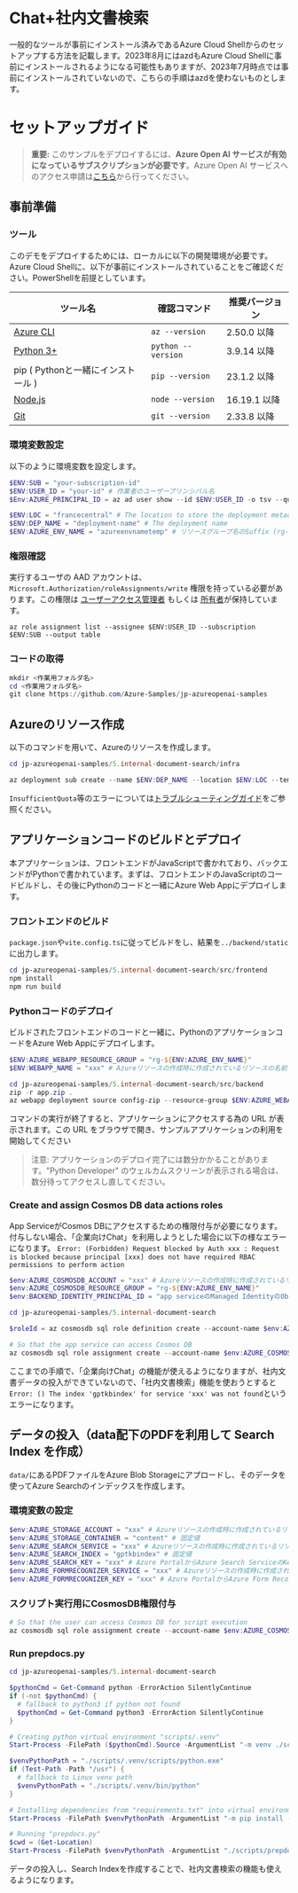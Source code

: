 # Chat+社内文書検索
一般的なツールが事前にインストール済みであるAzure Cloud Shellからのセットアップする方法を記載します。2023年8月にはazdもAzure Cloud Shellに事前にインストールされるようになる可能性もありますが、2023年7月時点では事前にインストールされていないので、こちらの手順はazdを使わないものとします。

# セットアップガイド
> **重要:** このサンプルをデプロイするには、**Azure Open AI サービスが有効になっているサブスクリプションが必要です**。Azure Open AI サービスへのアクセス申請は[こちら](https://aka.ms/oaiapply)から行ってください。

## 事前準備

### ツール
このデモをデプロイするためには、ローカルに以下の開発環境が必要です。Azure Cloud Shellに、以下が事前にインストールされていることをご確認ください。PowerShellを前提としています。

| ツール名 | 確認コマンド | 推奨バージョン | 
| --- | --- | --- |
| [Azure CLI](https://learn.microsoft.com/cli/azure/install-azure-cli) | `az --version` | 2.50.0 以降 |
| [Python 3+](https://www.python.org/downloads/) | `python --version` | 3.9.14 以降 |
| pip ( Pythonと一緒にインストール ) | `pip --version` | 23.1.2 以降 |
| [Node.js](https://nodejs.org/en/download/) | `node --version` | 16.19.1 以降 |
| [Git](https://git-scm.com/downloads) | `git --version` | 2.33.8 以降 |


### 環境変数設定
以下のように環境変数を設定します。
```PowerShell
$ENV:SUB = "your-subscription-id"
$ENV:USER_ID = "your-id" # 作業者のユーザープリンシパル名
$Env:AZURE_PRINCIPAL_ID = az ad user show --id $ENV:USER_ID -o tsv --query id # 作業者のObjectId

$ENV:LOC = "francecentral" # The location to store the deployment metadata and to deploy resources
$ENV:DEP_NAME = "deployment-name" # The deployment name 
$ENV:AZURE_ENV_NAME = "azureenvnametemp" # リソースグループ名のSuffix (rg-$ENV:AZURE_ENV_NAMEになる)
```

### 権限確認
実行するユーザの AAD アカウントは、`Microsoft.Authorization/roleAssignments/write` 権限を持っている必要があります。この権限は [ユーザーアクセス管理者](https://learn.microsoft.com/azure/role-based-access-control/built-in-roles#user-access-administrator) もしくは [所有者](https://learn.microsoft.com/azure/role-based-access-control/built-in-roles#owner)が保持しています。  
```
az role assignment list --assignee $ENV:USER_ID --subscription $ENV:SUB --output table
```

### コードの取得
```PowerShell
mkdir <作業用フォルダ名>
cd <作業用フォルダ名>
git clone https://github.com/Azure-Samples/jp-azureopenai-samples
```

## Azureのリソース作成
以下のコマンドを用いて、Azureのリソースを作成します。
```PowerShell
cd jp-azureopenai-samples/5.internal-document-search/infra

az deployment sub create --name $ENV:DEP_NAME --location $ENV:LOC --template-file main.bicep --parameters principalId=$ENV:AZURE_PRINCIPAL_ID environmentName=$ENV:AZURE_ENV_NAME location=$ENV:LOC
```

`InsufficientQuota`等のエラーについては[トラブルシューティングガイド](../troubleshooting.md)をご参照ください。

## アプリケーションコードのビルドとデプロイ
本アプリケーションは、フロントエンドがJavaScriptで書かれており、バックエンドがPythonで書かれています。まずは、フロントエンドのJavaScriptのコードビルドし、その後にPythonのコードと一緒にAzure Web Appにデプロイします。
### フロントエンドのビルド
`package.json`や`vite.config.ts`に従ってビルドをし、結果を`../backend/static`に出力します。
```PowerShell
cd jp-azureopenai-samples/5.internal-document-search/src/frontend
npm install
npm run build
```

### Pythonコードのデプロイ
ビルドされたフロントエンドのコードと一緒に、PythonのアプリケーションコードをAzure Web Appにデプロイします。
```PowerShell
$ENV:AZURE_WEBAPP_RESOURCE_GROUP = "rg-${ENV:AZURE_ENV_NAME}"
$ENV:WEBAPP_NAME = "xxx" # Azureリソースの作成時に作成されているリソースの名前

cd jp-azureopenai-samples/5.internal-document-search/src/backend
zip -r app.zip .
az webapp deployment source config-zip --resource-group $ENV:AZURE_WEBAPP_RESOURCE_GROUP --name $ENV:WEBAPP_NAME --src ./app.zip
```

コマンドの実行が終了すると、アプリケーションにアクセスする為の URL が表示されます。この URL をブラウザで開き、サンプルアプリケーションの利用を開始してください
> 注意: アプリケーションのデプロイ完了には数分かかることがあります。"Python Developer" のウェルカムスクリーンが表示される場合は、数分待ってアクセスし直してください。

### Create and assign Cosmos DB data actions roles
App ServiceがCosmos DBにアクセスするための権限付与が必要になります。付与しない場合、「企業向けChat」を利用しようとした場合に以下の様なエラーになります。
`Error: (Forbidden) Request blocked by Auth xxx : Request is blocked because principal [xxx] does not have required RBAC permissions to perform action`

```PowerShell
$env:AZURE_COSMOSDB_ACCOUNT = "xxx" # Azureリソースの作成時に作成されているリソースの名前
$env:AZURE_COSMOSDB_RESOURCE_GROUP = "rg-${ENV:AZURE_ENV_NAME}"
$env:BACKEND_IDENTITY_PRINCIPAL_ID = "app serviceのManaged IdentityのObject ID" # Azure PortalからApp ServiceのObejct IDを取得

cd jp-azureopenai-samples/5.internal-document-search

$roleId = az cosmosdb sql role definition create --account-name $env:AZURE_COSMOSDB_ACCOUNT --resource-group $env:AZURE_COSMOSDB_RESOURCE_GROUP --body ./scripts/cosmosreadwriterole.json --output tsv --query id

# So that the app service can access Cosmos DB
az cosmosdb sql role assignment create --account-name $env:AZURE_COSMOSDB_ACCOUNT --resource-group $env:AZURE_COSMOSDB_RESOURCE_GROUP --scope / --principal-id $env:BACKEND_IDENTITY_PRINCIPAL_ID --role-definition-id $roleId
```

ここまでの手順で、「企業向けChat」の機能が使えるようになりますが、社内文書データの投入ができていないので、「社内文書検索」機能を使おうとすると`Error: () The index 'gptkbindex' for service 'xxx' was not found`というエラーになります。

## データの投入（data配下のPDFを利用して Search Index を作成）
`data/`にあるPDFファイルをAzure Blob Storageにアプロードし、そのデータを使ってAzure Searchのインデックスを作成します。
### 環境変数の設定
```PowerShell
$env:AZURE_STORAGE_ACCOUNT = "xxx" # Azureリソースの作成時に作成されているリソースの名前
$env:AZURE_STORAGE_CONTAINER = "content" # 固定値
$env:AZURE_SEARCH_SERVICE = "xxx" # Azureリソースの作成時に作成されているリソースの名前
$env:AZURE_SEARCH_INDEX = "gptkbindex" # 固定値
$env:AZURE_SEARCH_KEY = "xxx" # Azure PortalからAzure Search ServiceのKeyを取得
$env:AZURE_FORMRECOGNIZER_SERVICE = "xxx" # Azureリソースの作成時に作成されているリソースの名前
$env:AZURE_FORMRECOGNIZER_KEY = "xxx" # Azure PortalからAzure Form RecognizerのKeyを取得
```

### スクリプト実行用にCosmosDB権限付与
```PowerShell
# So that the user can access Cosmos DB for script execution
az cosmosdb sql role assignment create --account-name $env:AZURE_COSMOSDB_ACCOUNT --resource-group $env:AZURE_COSMOSDB_RESOURCE_GROUP --scope / --principal-id $env:AZURE_PRINCIPAL_ID --role-definition-id $roleId
```

### Run prepdocs.py
```PowerShell
cd jp-azureopenai-samples/5.internal-document-search

$pythonCmd = Get-Command python -ErrorAction SilentlyContinue
if (-not $pythonCmd) {
  # fallback to python3 if python not found
  $pythonCmd = Get-Command python3 -ErrorAction SilentlyContinue
}

# Creating python virtual environment "scripts/.venv"
Start-Process -FilePath ($pythonCmd).Source -ArgumentList "-m venv ./scripts/.venv" -Wait -NoNewWindow

$venvPythonPath = "./scripts/.venv/scripts/python.exe"
if (Test-Path -Path "/usr") {
  # fallback to Linux venv path
  $venvPythonPath = "./scripts/.venv/bin/python"
}

# Installing dependencies from "requirements.txt" into virtual environment
Start-Process -FilePath $venvPythonPath -ArgumentList "-m pip install -r ./scripts/requirements.txt" -Wait -NoNewWindow

# Running "prepdocs.py"
$cwd = (Get-Location)
Start-Process -FilePath $venvPythonPath -ArgumentList "./scripts/prepdocs.py $cwd/data/* --storageaccount $env:AZURE_STORAGE_ACCOUNT --container $env:AZURE_STORAGE_CONTAINER --searchservice $env:AZURE_SEARCH_SERVICE --searchkey $env:AZURE_SEARCH_KEY --index $env:AZURE_SEARCH_INDEX --formrecognizerservice $env:AZURE_FORMRECOGNIZER_SERVICE --formrecognizerkey $env:AZURE_FORMRECOGNIZER_KEY -v --managedidentitycredential" -Wait -NoNewWindow
```

データの投入し、Search Indexを作成することで、社内文書検索の機能も使えるようになります。